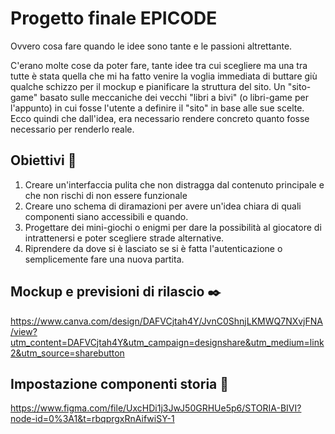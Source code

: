 # Progetto finale EPICODE 

Ovvero cosa fare quando le idee sono tante e le passioni altrettante.

C'erano molte cose da poter fare, tante idee tra cui scegliere ma una tra tutte è stata quella che mi ha fatto venire la voglia immediata di buttare giù qualche schizzo per il mockup e pianificare la struttura del sito.
Un "sito-game" basato sulle meccaniche dei vecchi "libri a bivi" (o libri-game per l'appunto) in cui fosse l'utente a definire il "sito" in base alle sue scelte.
Ecco quindi che dall'idea, era necessario rendere concreto quanto fosse necessario per renderlo reale.

## Obiettivi :dart:	

1) Creare un'interfaccia pulita che non distragga dal contenuto principale e che non rischi di non essere funzionale
2) Creare uno schema di diramazioni per avere un'idea chiara di quali componenti siano accessibili e quando.
3) Progettare dei mini-giochi o enigmi per dare la possibilità al giocatore di intrattenersi e poter scegliere strade alternative.
4) Riprendere da dove si è lasciato se si è fatta l'autenticazione o semplicemente fare una nuova partita.

## Mockup e previsioni di rilascio	:black_nib:
https://www.canva.com/design/DAFVCjtah4Y/JvnC0ShnjLKMWQ7NXvjFNA/view?utm_content=DAFVCjtah4Y&utm_campaign=designshare&utm_medium=link2&utm_source=sharebutton

## Impostazione componenti storia :open_book:

https://www.figma.com/file/UxcHDi1j3JwJ50GRHUe5p6/STORIA-BIVI?node-id=0%3A1&t=rbqprgxRnAifwiSY-1
